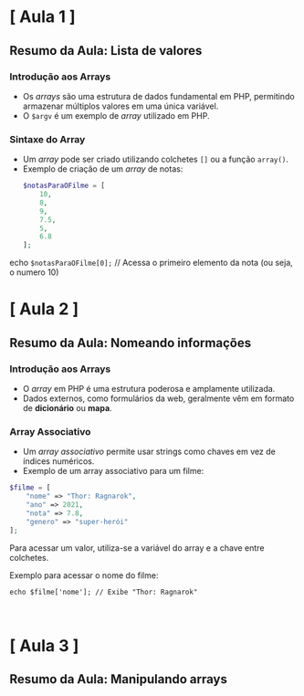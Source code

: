 # [ Aula 1 ] 
## Resumo da Aula: Lista de valores

### Introdução aos Arrays
- Os *arrays* são uma estrutura de dados fundamental em PHP, permitindo armazenar múltiplos valores em uma única variável.
- O `$argv` é um exemplo de *array* utilizado em PHP.

### Sintaxe do Array
- Um *array* pode ser criado utilizando colchetes `[]` ou a função `array()`.
- Exemplo de criação de um *array* de notas:
  ```php
  $notasParaOFilme = [
      10, 
      8, 
      9, 
      7.5, 
      5, 
      6.8
  ];

echo ``$notasParaOFilme[0];`` // Acessa o primeiro elemento da nota (ou seja, o numero 10)
<br>

# [ Aula 2 ] 
## Resumo da Aula: Nomeando informações

### Introdução aos Arrays
- O *array* em PHP é uma estrutura poderosa e amplamente utilizada.
- Dados externos, como formulários da web, geralmente vêm em formato de **dicionário** ou **mapa**.

### Array Associativo
- Um *array associativo* permite usar strings como chaves em vez de índices numéricos.
- Exemplo de um array associativo para um filme:

```php
$filme = [
    "nome" => "Thor: Ragnarok",
    "ano" => 2021,
    "nota" => 7.8,
    "genero" => "super-herói"
];
```

Para acessar um valor, utiliza-se a variável do array e a chave entre colchetes.

Exemplo para acessar o nome do filme:

```echo $filme['nome']; // Exibe "Thor: Ragnarok"```

<br>

# [ Aula 3 ] 
## Resumo da Aula: Manipulando arrays
<br>